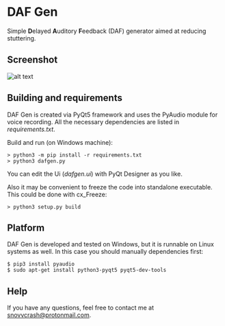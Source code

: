 # DAF Gen
Simple **D**elayed **A**uditory **F**eedback (DAF) generator aimed at reducing stuttering.

## Screenshot
![alt text](https://user-images.githubusercontent.com/23141800/35464372-9d59553e-0306-11e8-945c-26535601f002.png)

## Building and requirements
DAF Gen is created via PyQt5 framework and uses the PyAudio module for voice recording. All the necessary dependencies are listed in *requirements.txt*.

Build and run (on Windows machine):
```
> python3 -m pip install -r requirements.txt
> python3 dafgen.py
```
You can edit the Ui (*dafgen.ui*) with PyQt Designer as you like.

Also it may be convenient to freeze the code into standalone executable. This could be done with cx_Freeze:
```
> python3 setup.py build
```

## Platform
DAF Gen is developed and tested on Windows, but it is runnable on Linux systems as well. In this case you should manually dependencies first:
```
$ pip3 install pyaudio
$ sudo apt-get install python3-pyqt5 pyqt5-dev-tools
```

## Help
If you have any questions, feel free to contact me at <snovvcrash@protonmail.com>.
